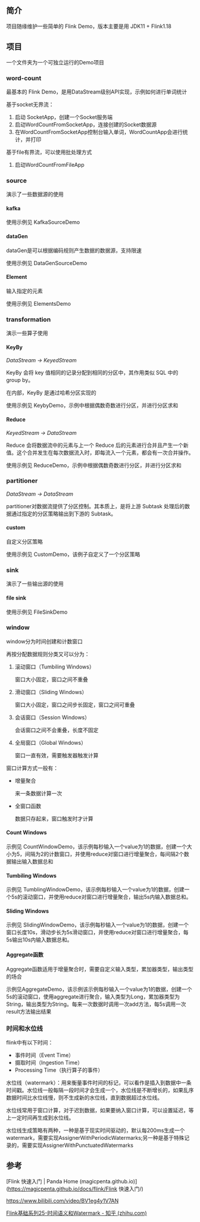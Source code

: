 ## 简介

项目随缘维护一些简单的 Flink Demo，版本主要是用 JDK11 + Flink1.18

## 项目

一个文件夹为一个可独立运行的Demo项目

### word-count

最基本的 Flink Demo，是用DataStream级别API实现，示例如何进行单词统计

基于socket无界流：

1. 启动 SocketApp，创建一个Socket服务端
2. 启动WordCountFromSocketApp，连接创建的Socket数据源
3. 在WordCountFromSocketApp控制台输入单词，WordCountApp会进行统计，并打印

基于file有界流，可以使用批处理方式

1. 启动WordCountFromFileApp

### source

演示了一些数据源的使用

#### kafka

使用示例见 KafkaSourceDemo

#### dataGen

dataGen是可以根据编码规则产生数据的数据源，支持限速

使用示例见 DataGenSourceDemo

#### Element

输入指定的元素

使用示例见 ElementsDemo

### transformation

演示一些算子使用

#### KeyBy

*DataStream -> KeyedStream*

KeyBy 会将 key 值相同的记录分配到相同的分区中，其作用类似 SQL 中的 group by。

在内部，KeyBy 是通过哈希分区实现的

使用示例见 KeybyDemo，示例中根据偶数奇数进行分区，并进行分区求和

#### Reduce

*KeyedStream -> DataStream*

Reduce 会将数据流中的元素与上一个 Reduce 后的元素进行合并且产生一个新值。这个合并发生在每次数据流入时，即每流入一个元素，都会有一次合并操作。

使用示例见 ReduceDemo，示例中根据偶数奇数进行分区，并进行分区求和

### partitioner

*DataStream -> DataStream*

partitioner对数据流提供了分区控制。其本质上，是将上游 Subtask 处理后的数据通过指定的分区策略输出到下游的 Subtask。

#### custom

自定义分区策略

使用示例见 CustomDemo，该例子自定义了一个分区策略

### sink

演示了一些输出源的使用

#### file sink

使用示例见 FileSinkDemo

### window

window分为时间创建和计数窗口

再按分配数据规则分类又可以分为：

1. 滚动窗口（Tumbiling Windows）

   窗口大小固定，窗口之间不重叠

2. 滑动窗口（Sliding Windows）

   窗口大小固定，窗口之间步长固定，窗口之间可重叠

3. 会话窗口（Session Windows）

   会话窗口之间不会重叠，长度不固定

4. 全局窗口（Global Windows）

   窗口一直有效，需要触发器触发计算

窗口计算方式一般有：

+ 增量聚合

  来一条数据计算一次

+ 全窗口函数

  数据只存起来，窗口触发时才计算



#### Count Windows

示例见 CountWindowDemo，该示例每秒输入一个value为1的数据，创建一个大小为5，间隔为2的计数窗口，并使用reduce对窗口进行增量聚合，每间隔2个数据输出输入数据总和

#### Tumbiling Windows

示例见 TumblingWindowDemo，该示例每秒输入一个value为1的数据，创建一个5s的滚动窗口，并使用reduce对窗口进行增量聚合，输出5s内输入数据总和。

#### Sliding Windows

示例见 SlidingWindowDemo，该示例每秒输入一个value为1的数据，创建一个窗口长度10s，滑动步长为5s滑动窗口，并使用reduce对窗口进行增量聚合，每5s输出10s内输入数据总和。

#### Aggregate函数

Aggregate函数适用于增量聚合时，需要自定义输入类型，累加器类型，输出类型的场合

示例见AggregateDemo，该示例该示例每秒输入一个value为1的数据，创建一个5s的滚动窗口，使用aggregate进行聚合，输入类型为Long，累加器类型为String，输出类型为String。每来一次数据时调用一次add方法，每5s调用一次result方法输出结果

### 时间和水位线

flink中有以下时间：

+ 事件时间（Event Time）
+ 摄取时间（Ingestion Time）
+ Processing Time（执行算子的事件）

水位线（watermark）：用来衡量事件时间的标记，可以看作是插入到数据中一条时间戳。水位线一般每隔一段时间才会生成一个，水位线是不断增长的，如果乱序数据时间比水位线慢，则不生成新的水位线，直到数据超过水位线。

水位线常用于窗口计算，对于迟到数据，如果要纳入窗口计算，可以设置延迟，等上一定时间再生成到水位线。

水位线生成策略有两种，一种是基于现实时间驱动的，默认每200ms生成一个watermark，需要实现AssignerWithPeriodicWatermarks;另一种是基于特殊记录的，需要实现AssignerWithPunctuatedWatermarks

## 参考

[Flink 快速入门 | Panda Home (magicpenta.github.io)](https://magicpenta.github.io/docs/flink/Flink 快速入门/)

https://www.bilibili.com/video/BV1eg4y1V7AN

[Flink基础系列25-时间语义和Watermark - 知乎 (zhihu.com)](https://zhuanlan.zhihu.com/p/455305818)
